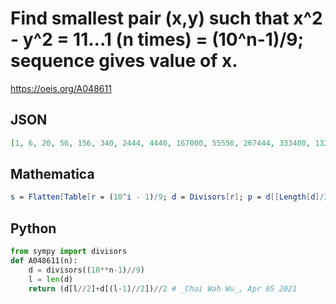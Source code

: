 # Find smallest pair \(x,y\) such that x^2 \- y^2 \= 11\.\.\.1 \(n times\) \= \(10^n\-1\)/9; sequence gives value of x\.
https://oeis.org/A048611
## JSON
```JSON
[1, 6, 20, 56, 156, 340, 2444, 4440, 167000, 55556, 267444, 333400, 132687920, 5555556, 10731400, 40938800, 2682647040, 333334000, 555555555555555556, 3334367856, 11034444280, 35595935980, 5555555555555555555556]
```
## Mathematica
```Mathematica
s = Flatten[Table[r = (10^i - 1)/9; d = Divisors[r]; p = d[[Length[d]/2]]; Solve[{x - y == p, x + y == r/p}, {y, x}], {i, 2, 56}]]; Prepend[Cases[s, Rule[x, n_] -> n], 1]
```
## Python
```Python
from sympy import divisors
def A048611(n):
    d = divisors((10**n-1)//9)
    l = len(d)
    return (d[l//2]+d[(l-1)//2])//2 # _Chai Wah Wu_, Apr 05 2021
```
